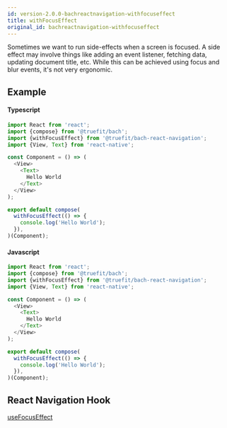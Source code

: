 ```yaml
---
id: version-2.0.0-bachreactnavigation-withfocuseffect
title: withFocusEffect
original_id: bachreactnavigation-withfocuseffect
---
```


Sometimes we want to run side-effects when a screen is focused. A side effect may involve things like adding an event listener, fetching data, updating document title, etc. While this can be achieved using focus and blur events, it's not very ergonomic.

## Example

#### Typescript

```Typescript
import React from 'react';
import {compose} from '@truefit/bach';
import {withFocusEffect} from '@truefit/bach-react-navigation';
import {View, Text} from 'react-native';

const Component = () => (
  <View>
    <Text>
      Hello World
    </Text>
  </View>
);

export default compose(
  withFocusEffect(() => {
    console.log('Hello World');
  }),
)(Component);
```

#### Javascript

```Javascript
import React from 'react';
import {compose} from '@truefit/bach';
import {withFocusEffect} from '@truefit/bach-react-navigation';
import {View, Text} from 'react-native';

const Component = () => (
  <View>
    <Text>
      Hello World
    </Text>
  </View>
);

export default compose(
  withFocusEffect(() => {
    console.log('Hello World');
  }),
)(Component);
```

## React Navigation Hook

[useFocusEffect](https://reactnavigation.org/docs/use-focus-effect)
